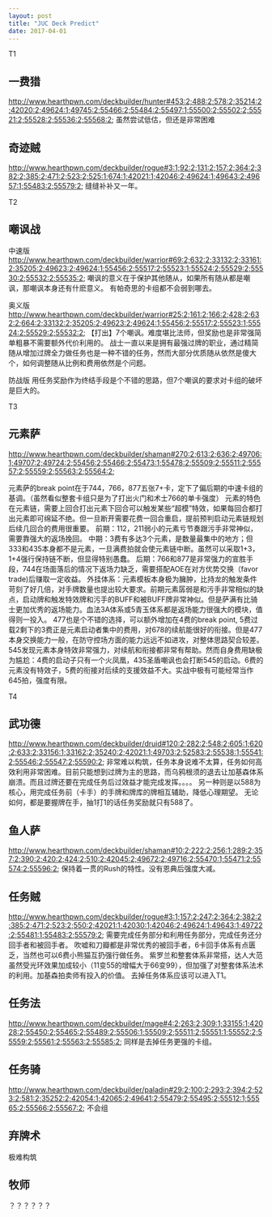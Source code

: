 ```yaml
---
layout: post
title: "JUC Deck Predict"
date: 2017-04-01
---
```


T1

## 一费猎
http://www.hearthpwn.com/deckbuilder/hunter#453:2;488:2;578:2;35214:2;42020:2;49624:1;49745:2;55466:2;55484:2;55497:1;55500:2;55502:2;55521:2;55528:2;55536:2;55568:2;
虽然尝试低估，但还是非常困难

## 奇迹贼
http://www.hearthpwn.com/deckbuilder/rogue#3:1;92:2;131:2;157:2;364:2;382:2;385:2;471:2;523:2;525:1;674:1;42021:1;42046:2;49624:1;49643:2;49657:1;55483:2;55579:2;
缝缝补补又一年。

T2
## 嘲讽战

中速版
http://www.hearthpwn.com/deckbuilder/warrior#69:2;632:2;33132:2;33161:2;35205:2;49623:2;49624:1;55456:2;55517:2;55523:1;55524:2;55529:2;55530:2;55532:2;55535:2;
嘲讽的意义在于保护其他随从，如果所有随从都是嘲讽，那嘲讽本身还有什麽意义。
有帕奇思的卡组都不会弱到哪去。

奥义版
http://www.hearthpwn.com/deckbuilder/warrior#25:2;161:2;166:2;428:2;632:2;664:2;33132:2;35205:2;49623:2;49624:1;55456:2;55517:2;55523:1;55524:2;55529:2;55532:2;
【打出】7个嘲讽。难度堪比法师，但奖励也是非常强简单粗暴不需要额外代价利用的。
战士一直以来是拥有最强过牌的职业，通过精简随从增加过牌全力做任务也是一种不错的任务，然而大部分优质随从依然是傻大个，如何调整随从比例和费用依然是个问题。

防战版
用任务奖励作为终结手段是个不错的思路，但7个嘲讽的要求对卡组的破坏是巨大的。

T3

## 元素萨
http://www.hearthpwn.com/deckbuilder/shaman#270:2;613:2;636:2;49706:1;49707:2;49724:2;55456:2;55466:2;55473:1;55478:2;55509:2;55511:2;55557:2;55559:2;55563:2;55564:2;

元素萨的break point在于744，766，877五张7+卡，定下了偏后期的中速卡组的基调。（虽然看似整套卡组只是为了打出火门和术士766的单卡强度）
元素的特色在元素链，需要上回合打出元素下回合可以触发某些“超模”特效，如果每回合都打出元素即可绵延不绝。但一旦断开需要花费一回合重启，提前预判启动元素链规划后续几回合的费用很重要。
前期：112，211弱小的元素亏节奏跟污手非常神似，需要靠强大的返场挽回。
中期：3费有多达3个元素，是数量最集中的地方；但333和435本身都不是元素，一旦满费拍就会使元素链中断。虽然可以采取1+3，1+4强行保持链不断，但显得特别愚蠢。
后期：766和877是非常强力的宣胜手段，744在场面落后的情况下返场力缺乏，需要搭配AOE在对方优势交换（favor trade)后赚取一定收益。
外挂体系：元素模板本身极为臃肿，比持龙的触发条件苛刻了好几倍，对手牌数量也提出较大要求。前期元素孱弱是和污手非常相似的缺点，启动牌和触发特效牌和污手的BUFF和被BUFF牌非常神似。但是萨满有比骑士更加优秀的返场能力。血法3A体系或5青玉体系都是返场能力很强大的模块，值得则一投入。
477也是个不错的选择，可以额外增加在4费的break point, 5费过载2剩下的3费正是元素启动者集中的费用，对678的续航能很好的衔接。但是477本身交换能力一般，在防守控场方面的能力远远不如进攻，对整体思路契合较差。
545发现元素本身特效非常强力，对续航和衔接都非常有帮助。然而自身费用缺极为尴尬：4费的启动子只有一个火凤凰，435圣盾嘲讽也会打断545的启动。6费的元素没有特效子，5费的衔接对后续的支援效益不大。实战中极有可能经常当作645拍，强度有限。

T4


## 武功德
http://www.hearthpwn.com/deckbuilder/druid#120:2;282:2;548:2;605:1;620:2;633:2;33156:1;33162:2;35240:2;42021:1;49703:2;52583:2;55538:1;55541:2;55546:2;55547:2;55590:2;
非常难以构筑，任务本身说难不太算，任务如何高效利用非常困难。目前只能想到过牌为主的思路，而乌鸦根须的退去让加基森体系崩溃。而且过牌还要在完成任务后过效益才能完成发挥。。。。
另一种则是以588为核心，用完成任务前（卡手）的手牌和牌库的牌相互辅助，降低心理期望。
无论如何，都是要握牌在手，抽1打1的话任务奖励就只有588了。

## 鱼人萨
http://www.hearthpwn.com/deckbuilder/shaman#10:2;222:2;256:1;289:2;357:2;390:2;420:2;424:2;510:2;42045:2;49672:2;49716:2;55470:1;55471:2;55574:2;55596:2;
保持着一贯的Rush的特性。没有恩典后强度大减。


## 任务贼
http://www.hearthpwn.com/deckbuilder/rogue#3:1;157:2;247:2;364:2;382:2;385:2;471:2;523:2;550:2;42021:1;42030:1;42046:2;49624:1;49643:1;49722:2;55481:1;55483:2;55579:2;
需要完成任务部分和利用任务部分，完成任务还分回手者和被回手者。
吹嘘和刀瓣都是非常优秀的被回手者，6卡回手体系有点匮乏，当然也可以6费小熊猫互扔强行做任务。
紫罗兰和整套体系非常搭，达人大范虽然受光环效果加成较小（11变55的增幅大于66变99），但加强了对整套体系法术的利用。加基森拍卖师有投入的价值。
去掉任务体系应该可以进入T1。


## 任务法
http://www.hearthpwn.com/deckbuilder/mage#4:2;263:2;309:1;33155:1;42028:2;55450:2;55465:2;55489:2;55506:1;55509:2;55511:2;55551:1;55552:2;55559:2;55561:2;55563:2;55585:2;
同样是去掉任务更强的卡组。

## 任务骑
http://www.hearthpwn.com/deckbuilder/paladin#29:2;100:2;293:2;394:2;523:2;581:2;35252:2;42054:1;42065:2;49641:2;55479:2;55495:2;55512:1;55565:2;55566:2;55567:2;
不会组

## 弃牌术
极难构筑

## 牧师
？？？？？？
